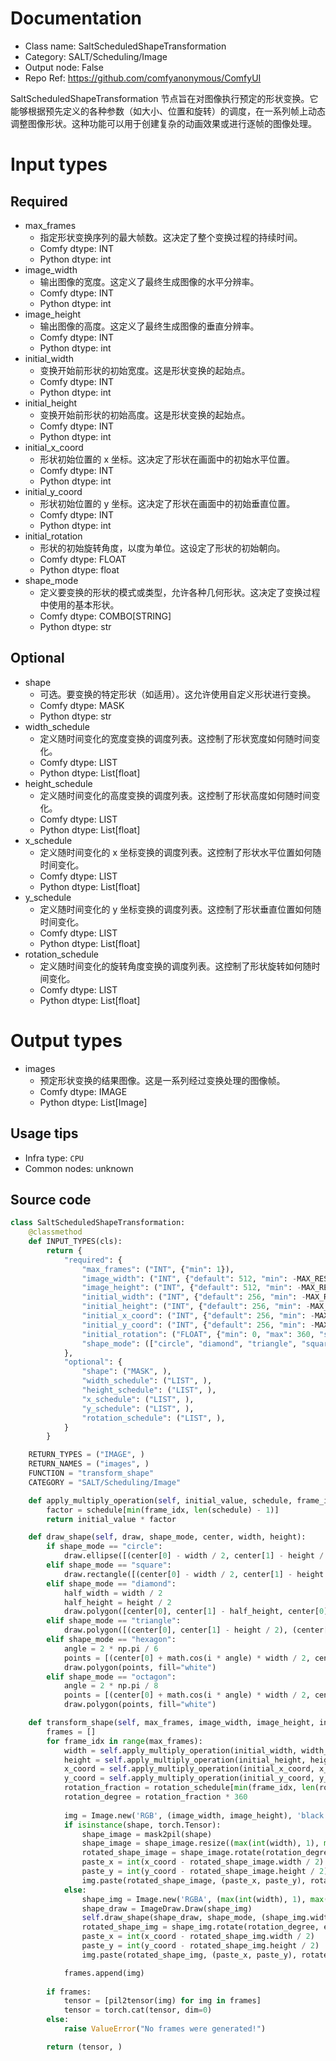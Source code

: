 
# Documentation
- Class name: SaltScheduledShapeTransformation
- Category: SALT/Scheduling/Image
- Output node: False
- Repo Ref: https://github.com/comfyanonymous/ComfyUI

SaltScheduledShapeTransformation 节点旨在对图像执行预定的形状变换。它能够根据预先定义的各种参数（如大小、位置和旋转）的调度，在一系列帧上动态调整图像形状。这种功能可以用于创建复杂的动画效果或进行逐帧的图像处理。

# Input types
## Required
- max_frames
    - 指定形状变换序列的最大帧数。这决定了整个变换过程的持续时间。
    - Comfy dtype: INT
    - Python dtype: int
- image_width
    - 输出图像的宽度。这定义了最终生成图像的水平分辨率。
    - Comfy dtype: INT
    - Python dtype: int
- image_height
    - 输出图像的高度。这定义了最终生成图像的垂直分辨率。
    - Comfy dtype: INT
    - Python dtype: int
- initial_width
    - 变换开始前形状的初始宽度。这是形状变换的起始点。
    - Comfy dtype: INT
    - Python dtype: int
- initial_height
    - 变换开始前形状的初始高度。这是形状变换的起始点。
    - Comfy dtype: INT
    - Python dtype: int
- initial_x_coord
    - 形状初始位置的 x 坐标。这决定了形状在画面中的初始水平位置。
    - Comfy dtype: INT
    - Python dtype: int
- initial_y_coord
    - 形状初始位置的 y 坐标。这决定了形状在画面中的初始垂直位置。
    - Comfy dtype: INT
    - Python dtype: int
- initial_rotation
    - 形状的初始旋转角度，以度为单位。这设定了形状的初始朝向。
    - Comfy dtype: FLOAT
    - Python dtype: float
- shape_mode
    - 定义要变换的形状的模式或类型，允许各种几何形状。这决定了变换过程中使用的基本形状。
    - Comfy dtype: COMBO[STRING]
    - Python dtype: str
## Optional
- shape
    - 可选。要变换的特定形状（如适用）。这允许使用自定义形状进行变换。
    - Comfy dtype: MASK
    - Python dtype: str
- width_schedule
    - 定义随时间变化的宽度变换的调度列表。这控制了形状宽度如何随时间变化。
    - Comfy dtype: LIST
    - Python dtype: List[float]
- height_schedule
    - 定义随时间变化的高度变换的调度列表。这控制了形状高度如何随时间变化。
    - Comfy dtype: LIST
    - Python dtype: List[float]
- x_schedule
    - 定义随时间变化的 x 坐标变换的调度列表。这控制了形状水平位置如何随时间变化。
    - Comfy dtype: LIST
    - Python dtype: List[float]
- y_schedule
    - 定义随时间变化的 y 坐标变换的调度列表。这控制了形状垂直位置如何随时间变化。
    - Comfy dtype: LIST
    - Python dtype: List[float]
- rotation_schedule
    - 定义随时间变化的旋转角度变换的调度列表。这控制了形状旋转如何随时间变化。
    - Comfy dtype: LIST
    - Python dtype: List[float]

# Output types
- images
    - 预定形状变换的结果图像。这是一系列经过变换处理的图像帧。
    - Comfy dtype: IMAGE
    - Python dtype: List[Image]


## Usage tips
- Infra type: `CPU`
- Common nodes: unknown


## Source code
```python
class SaltScheduledShapeTransformation:
    @classmethod
    def INPUT_TYPES(cls):
        return {
            "required": {
                "max_frames": ("INT", {"min": 1}),
                "image_width": ("INT", {"default": 512, "min": -MAX_RESOLUTION, "max": MAX_RESOLUTION}),
                "image_height": ("INT", {"default": 512, "min": -MAX_RESOLUTION, "max": MAX_RESOLUTION}),
                "initial_width": ("INT", {"default": 256, "min": -MAX_RESOLUTION, "max": MAX_RESOLUTION}),
                "initial_height": ("INT", {"default": 256, "min": -MAX_RESOLUTION, "max": MAX_RESOLUTION}),
                "initial_x_coord": ("INT", {"default": 256, "min": -MAX_RESOLUTION, "max": MAX_RESOLUTION}),
                "initial_y_coord": ("INT", {"default": 256, "min": -MAX_RESOLUTION, "max": MAX_RESOLUTION}),
                "initial_rotation": ("FLOAT", {"min": 0, "max": 360, "step": 0.01}),
                "shape_mode": (["circle", "diamond", "triangle", "square", "hexagon", "octagon"], ),
            },
            "optional": {
                "shape": ("MASK", ),
                "width_schedule": ("LIST", ),
                "height_schedule": ("LIST", ),
                "x_schedule": ("LIST", ),
                "y_schedule": ("LIST", ),
                "rotation_schedule": ("LIST", ),
            }
        }

    RETURN_TYPES = ("IMAGE", )
    RETURN_NAMES = ("images", )
    FUNCTION = "transform_shape"
    CATEGORY = "SALT/Scheduling/Image"

    def apply_multiply_operation(self, initial_value, schedule, frame_idx):
        factor = schedule[min(frame_idx, len(schedule) - 1)]
        return initial_value * factor

    def draw_shape(self, draw, shape_mode, center, width, height):
        if shape_mode == "circle":
            draw.ellipse([(center[0] - width / 2, center[1] - height / 2), (center[0] + width / 2, center[1] + height / 2)], fill="white")
        elif shape_mode == "square":
            draw.rectangle([(center[0] - width / 2, center[1] - height / 2), (center[0] + width / 2, center[1] + height / 2)], fill="white")
        elif shape_mode == "diamond":
            half_width = width / 2
            half_height = height / 2
            draw.polygon([center[0], center[1] - half_height, center[0] + half_width, center[1], center[0], center[1] + half_height, center[0] - half_width, center[1]], fill="white")
        elif shape_mode == "triangle":
            draw.polygon([(center[0], center[1] - height / 2), (center[0] + width / 2, center[1] + height / 2), (center[0] - width / 2, center[1] + height / 2)], fill="white")
        elif shape_mode == "hexagon":
            angle = 2 * np.pi / 6
            points = [(center[0] + math.cos(i * angle) * width / 2, center[1] + math.sin(i * angle) * height / 2) for i in range(6)]
            draw.polygon(points, fill="white")
        elif shape_mode == "octagon":
            angle = 2 * np.pi / 8
            points = [(center[0] + math.cos(i * angle) * width / 2, center[1] + math.sin(i * angle) * height / 2) for i in range(8)]
            draw.polygon(points, fill="white")

    def transform_shape(self, max_frames, image_width, image_height, initial_width, initial_height, initial_x_coord, initial_y_coord, initial_rotation, shape_mode, shape=None, width_schedule=[1.0], height_schedule=[1.0], x_schedule=[1.0], y_schedule=[1.0], rotation_schedule=[1.0]):
        frames = []
        for frame_idx in range(max_frames):
            width = self.apply_multiply_operation(initial_width, width_schedule, frame_idx)
            height = self.apply_multiply_operation(initial_height, height_schedule, frame_idx)
            x_coord = self.apply_multiply_operation(initial_x_coord, x_schedule, frame_idx)
            y_coord = self.apply_multiply_operation(initial_y_coord, y_schedule, frame_idx)
            rotation_fraction = rotation_schedule[min(frame_idx, len(rotation_schedule) - 1)]
            rotation_degree = rotation_fraction * 360
            
            img = Image.new('RGB', (image_width, image_height), 'black')
            if isinstance(shape, torch.Tensor):
                shape_image = mask2pil(shape)
                shape_image = shape_image.resize((max(int(width), 1), max(int(height), 1)), resample=Image.LANCZOS)
                rotated_shape_image = shape_image.rotate(rotation_degree, expand=True, fillcolor=(0), resample=Image.BILINEAR)
                paste_x = int(x_coord - rotated_shape_image.width / 2)
                paste_y = int(y_coord - rotated_shape_image.height / 2)
                img.paste(rotated_shape_image, (paste_x, paste_y), rotated_shape_image)
            else:
                shape_img = Image.new('RGBA', (max(int(width), 1), max(int(height), 1)), (0, 0, 0, 0))
                shape_draw = ImageDraw.Draw(shape_img)
                self.draw_shape(shape_draw, shape_mode, (shape_img.width / 2, shape_img.height / 2), width, height)
                rotated_shape_img = shape_img.rotate(rotation_degree, expand=True, fillcolor=(0), resample=Image.BILINEAR)
                paste_x = int(x_coord - rotated_shape_img.width / 2)
                paste_y = int(y_coord - rotated_shape_img.height / 2)
                img.paste(rotated_shape_img, (paste_x, paste_y), rotated_shape_img)

            frames.append(img)
            
        if frames:
            tensor = [pil2tensor(img) for img in frames]
            tensor = torch.cat(tensor, dim=0)
        else:
            raise ValueError("No frames were generated!")

        return (tensor, )

```
